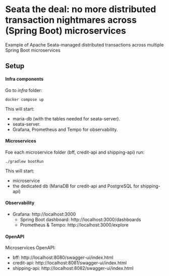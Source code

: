 
# Seata the deal: no more distributed transaction nightmares across (Spring Boot) microservices

Example of Apache Seata-managed distributed transactions across multiple Spring Boot microservices

  

## Setup

#### Infra components
Go to *infra* folder:

    docker compose up

This will start:

- maria-db (with the tables needed for seata-server).
- seata-server.
- Grafana, Prometheus and Tempo for observability.

#### Microservices
Foe each microservice folder (bff, credit-api and shipping-api) run:

    ./gradlew bootRun

This will start:

- microservice
- the dedicated db (MariaDB for credit-api and PostgreSQL for shipping-api)

#### Observability
- Grafana: http://localhost:3000
  - Spring Boot dashboard: http://localhost:3000/dashboards
  - Prometheus & Tempo: http://localhost:3000/explore

#### OpenAPI
Microservices OpenAPI:
- bff: http://localhost:8080/swagger-ui/index.html
- credit-api: http://localhost:8081/swagger-ui/index.html
- shipping-api: http://localhost:8082/swagger-ui/index.html
